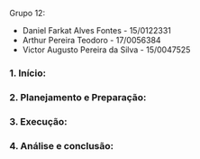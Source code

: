 Grupo 12:
- Daniel Farkat Alves Fontes - 15/0122331
- Arthur Pereira Teodoro - 17/0056384
- Victor Augusto Pereira da Silva - 15/0047525

### 1.	Início:

### 2.	Planejamento e Preparação:

### 3.	Execução:

### 4.	Análise e conclusão:
